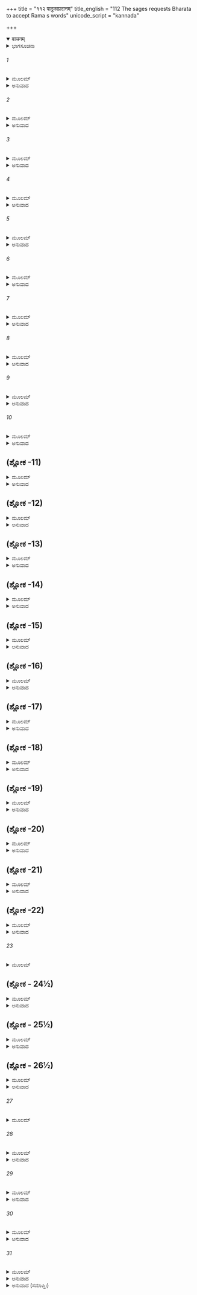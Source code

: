 +++
title = "११२ पादुकाप्रदानम्"
title_english = "112 The sages requests Bharata to accept Rama s words"
unicode_script = "kannada"

+++
<details open><summary>वाचनम्</summary>

<div class="audioEmbed"  caption="श्रीराम-हरिसीताराममूर्ति-घनपाठिभ्यां वचनम्" src="https://archive.org/download/Ramayana-recitation-Sriram-harisItArAmamUrti-Ghanapaati-v2/Kanda_2/Kanda_2_AYK-112-Padukaa_Pradaanam.mp3"></div>
</details>



<details><summary>ಭಾಗಸೂಚನಾ</summary>

ಶ್ರೀರಾಮನ ಆಜ್ಞೆಯಂತೆ ಅಯೋಧ್ಯೆಗೆ ಹಿಂದಿರುಗಲು ಋಷಿಗಳೂ ಭರತನಿಗೆ ಸಲಹೆ ನೀಡಿದುದು, ಪುನಃ ಭರತನು ಶ್ರೀರಾಮನ ಪಾದಗಳಲ್ಲಿ ಬಿದ್ದು ಅಯೋಧ್ಯೆಗೆ ಹಿಂದಿರುಗುವಂತೆ ಬೇಡಿಕೊಂಡುದು, ಶ್ರೀರಾಮನು ತನ್ನ ಪಾದುಕೆಗಳನ್ನು ಕೊಟ್ಟು ಸಮಾಧಾನಗೊಳಿಸಿ ಎಲ್ಲರನ್ನೂ ಕಳುಹಿಸಿಕೊಟ್ಟುದು
</details>

###### 1


<details><summary>ಮೂಲಮ್</summary>

ತಮಪ್ರತಿಮತೇಜೋಭ್ಯಾಂ ಭ್ರಾತೃಭ್ಯಾಂ ರೋಮಹರ್ಷಣಮ್ ।  
ವಿಸ್ಮಿತಾಃ ಸಂಗಮಂ ಪ್ರೇಕ್ಷ್ಯ ಸಮುಪೇತಾ ಮಹರ್ಷಯಃ ॥
</details>

<details><summary>ಅನುವಾದ</summary>

ಆ ಅನುಪಮ ತೇಜಸ್ವೀ ಸಹೋದರರ ಆ ರೋಮಾಂಚಕಾರಿ ಸಮಾಗಮವನ್ನು ನೋಡಿ ಅಲ್ಲಿಗೆ ಬಂದಿರುವ ಋಷಿಗಳಿಗೆ ಬಹಳ ವಿಸ್ಮಯವಾಯಿತು.॥1॥
</details>

###### 2


<details><summary>ಮೂಲಮ್</summary>

ಅಂತರ್ಹಿತಾ ಮುನಿಗಣಾಃ ಸ್ಥಿತಾಶ್ಚಾ ಪರಮರ್ಷಯಃ ।  
ತೌ ಭ್ರಾತರೌ ಮಹಾಭಾಗೌ ಕಾಕುತ್ಸ್ಥೌ ಪ್ರಶಶಂಸಿರೇ ॥
</details>

<details><summary>ಅನುವಾದ</summary>

ಅಂತರಿಕ್ಷದಲ್ಲಿ ಅದೃಶ್ಯವಾಗಿ ನಿಂತಿರುವ ಮುನಿಗಳು ಹಾಗೂ ಅಲ್ಲಿ ಪ್ರತ್ಯಕ್ಷ ರೂಪದಿಂದ ಕುಳಿತಿರುವ ಮಹರ್ಷಿಗಳು ಆ ಮಹಾಭಾಗ್ಯಶಾಲೀ ಕಕುತ್ಸ್ಥವಂಶೀ ಸಹೋದರರನ್ನು ಹೀಗೆ ಪ್ರಶಂಸಿಸಿದರು.॥2॥
</details>

###### 3


<details><summary>ಮೂಲಮ್</summary>

ಸದಾರ್ಯೌಂ ರಾಜಪುತ್ರೌ ದ್ವೌ ಧರ್ಮಜ್ಞೌ ಧರ್ಮವಿಕ್ರಮೌ ।  
ಶ್ರುತ್ವಾ ವಯಂ ಹಿ ಸಂಭಾಷಾಮುಭಯೋಃ ಸ್ಪೃಹಯಾಮಹೇ ॥
</details>

<details><summary>ಅನುವಾದ</summary>

ಇವರಿಬ್ಬರೂ ರಾಜಕುಮಾರರು ಸದಾಶ್ರೇಷ್ಠರೂ, ಧರ್ಮಜ್ಞರೂ, ಧರ್ಮಮಾರ್ಗದಲ್ಲಿ ನಡೆಯುವವರೂ ಆಗಿದ್ದಾರೆ. ಇವರಿಬ್ಬರ ಮಾತುಗಳನ್ನು ಕೇಳಿ ನಮಗೆ ಪದೇ-ಪದೇ ಕೇಳುತ್ತಾ ಇರಬೇಕೆಂದು ಅನಿಸುತ್ತದೆ.॥3॥
</details>

###### 4


<details><summary>ಮೂಲಮ್</summary>

ತತಸ್ತತ್ ಋಷಿಗಣಾಃ ಕ್ಷಿಪ್ರಂ ದಶಗ್ರೀವವಧೈಷಿಣಃ ।  
ಭರತಂ ರಾಜಶಾರ್ದೂಲಮಿತ್ಯೂಚುಃಸಂಗತಾ ವಚಃ ॥
</details>

<details><summary>ಅನುವಾದ</summary>

ಅನಂತರ ದಶಗ್ರೀವ ರಾವಣನ ವಧೆಯನ್ನು ಬಯಸುವ ಋಷಿಗಳು ಸೇರಿ ರಾಜಸಿಂಹ ಭರತನಲ್ಲಿ ಕೂಡಲೇ ಈ ಮಾತನ್ನು ಹೇಳಿದರು.॥4॥
</details>

###### 5


<details><summary>ಮೂಲಮ್</summary>

ಕುಲೇ ಜಾತ ಮಹಾಪ್ರಾಜ್ಞ ಮಹಾವೃತ್ತಮಹಾಯಶಃ ।  
ಗ್ರಾಹ್ಯಂ ರಾಮಸ್ಯ ವಾಕ್ಯಂ ತೇ ಪಿತರಂ ಯದ್ಯವೇಕ್ಷಸೇ ॥
</details>

<details><summary>ಅನುವಾದ</summary>

ಮಹಾಪ್ರಾಜ್ಞನೇ! ನೀನು ಉತ್ತಮಕುಲದಲ್ಲಿ ಉತ್ಪನ್ನನಾಗಿರುವೆ. ನಿನ್ನ ಆಚರಣೆಯು ಬಹಳ ಉತ್ತಮವಾಗಿದ್ದು. ಯಶಸ್ಸು ಮಹತ್ತರವಾಗಿದೆ. ನೀನು ನಿನ್ನ ತಂದೆಯ ಕಡೆಗೆ ನೋಡಿ, ಅವರಿಗೆ ಸುಖವನ್ನು ಕೊಡಬೇಕೆಂದು ಬಯಸುತ್ತಿರುವೆಯಾದರೆ ನೀನು ಶ್ರೀರಾಮಚಂದ್ರನ ಮಾತನ್ನು ಒಪ್ಪಿಕೊಳ್ಳಬೇಕು.॥5॥
</details>

###### 6


<details><summary>ಮೂಲಮ್</summary>

ಸದಾನೃಣಮಿಮಂ ರಾಮಂ ವಯಮಿಚ್ಛಾಮಹೇ ಪಿತುಃ ।  
ಅನೃಣತ್ವಾಚ್ಚಕೈಕೇಯ್ಯಾಃ ಸ್ವರ್ಗಂ ದಶರಥೋ ಗತಃ ॥
</details>

<details><summary>ಅನುವಾದ</summary>

ನಾವು ಶ್ರೀರಾಮನನ್ನು ತಂದೆಯ ಋಣದಿಂದ ಮುಕ್ತನಾಗಿ ನೋಡಲು ಬಯಸುತ್ತೇವೆ. ಕೈಕೇಯಿಯ ಋಣವನ್ನು ತೀರಿಸುವುದರಿಂದಲೇ ದಶರಥ ರಾಜನು ಸ್ವರ್ಗಕ್ಕೆ ತಲುಪಿರುವನು.॥6॥
</details>

###### 7


<details><summary>ಮೂಲಮ್</summary>

ಏತಾವದುಕ್ತ್ವಾ ವಚನಂ ಗಂಧರ್ವಾಃ ಸಮಹರ್ಷಯಃ ।  
ರಾಜರ್ಷಯಶ್ಚೈವ ತಥಾ ಸರ್ವೇ ಸ್ವಾಂ ಸ್ವಾಂ ಗತಿಂಗತಾಃ ॥
</details>

<details><summary>ಅನುವಾದ</summary>

ಇಷ್ಟು ಹೇಳಿ ಅಲ್ಲಿ ಬಂದಿರುವ ಗಂಧರ್ವರು, ಮಹರ್ಷಿಗಳು, ರಾಜರ್ಷಿಗಳು ತಮ್ಮ-ತಮ್ಮ ಸ್ಥಾನಗಳಿಗೆ ತೆರಳಿದರು.॥7॥
</details>

###### 8


<details><summary>ಮೂಲಮ್</summary>

ಹ್ಲಾದಿತಸ್ತೇನ ವಾಕ್ಯೇನ ಶುಶುಭೇ ಶುಭದರ್ಶನಃ ।  
ರಾಮಃ ಸಂಹೃಷ್ಟವದನಸ್ತಾನೃಷೀನಭ್ಯಪೂಜಯತ್ ॥
</details>

<details><summary>ಅನುವಾದ</summary>

ಯಾರ ದರ್ಶನದಿಂದ ಜಗತ್ತಿನ ಕಲ್ಯಾಣವಾಗುತ್ತದೋ, ಆ ಭಗವಾನ್ ಶ್ರೀರಾಮನು ಮಹರ್ಷಿಗಳ ವಚನದಿಂದ ಬಹಳ ಪ್ರಸನ್ನನಾದನು. ಅವನ ಮುಖವು ಹರ್ಷೋಲ್ಲಾಸದಿಂದ ಅರಳಿತು, ಇದರಿಂದ ಅವನು ಹೆಚ್ಚು ಶೋಭಿಸಿದನು ಹಾಗೂ ಅವನು ಆ ಮಹರ್ಷಿಗಳನ್ನು ಆದರದಿಂದ ಪ್ರಶಂಸಿಸಿದನು.॥8॥
</details>

###### 9


<details><summary>ಮೂಲಮ್</summary>

ತ್ರಸ್ತಗಾತ್ರಸ್ತು ಭರತಃ ಸ ವಾಚಾ ಸಜ್ಜಮಾನಯಾ ।  
ಕೃತಾಂಜಲಿರಿದಂ ವಾಕ್ಯಂ ರಾಘವಂ ಪುನರಬ್ರವೀತ್ ॥
</details>

<details><summary>ಅನುವಾದ</summary>

ಆದರೆ ಭರತನು ನಡುಗಿಹೋದನು. ಅವನು ತೊದಲುತ್ತಿರುವ ಮಾತಿನಿಂದ, ಕೈಮುಗಿದುಕೊಂಡು ಶ್ರೀರಾಮನಲ್ಲಿ ಹೇಳಿದನು.॥9॥
</details>

###### 10


<details><summary>ಮೂಲಮ್</summary>

ರಾಮ ಧರ್ಮಮಿಮಂ ಪ್ರೇಕ್ಷ್ಯ ಕುಲಧರ್ಮಾನುಸಂತತಮ್ ।  
ಕರ್ತುಮರ್ಹಸಿ ಕಾಕುತ್ಸ್ಥ ಮಮ ಮಾತುಶ್ಚ ಯಾಚನಾಮ್ ॥
</details>

<details><summary>ಅನುವಾದ</summary>

ಕಕುತ್ಸ್ಥಕುಲಭೂಷಣ ಶ್ರೀರಾಮಾ! ನಮ್ಮ ಕುಲಧರ್ಮಕ್ಕೆ ಸಮ್ಮತವಾಗಿ ಜ್ಯೇಷ್ಠಪುತ್ರನ ರಾಜ್ಯ ಸ್ವೀಕಾರ ಹಾಗೂ ಪ್ರಜಾಪಾಲನರೂಪೀ ಧರ್ಮವನ್ನು ಕಣ್ಣಿನಲ್ಲಿಟ್ಟುಕೊಂಡು ನೀನು ನನ್ನ ಮತ್ತು ತಾಯಿಯ ಬೇಡಿಕೆಯನ್ನು ನಡೆಸಿಕೊಡು.॥10॥
</details>

## (ಶ್ಲೋಕ -11)


<details><summary>ಮೂಲಮ್</summary>

ರಕ್ಷಿತುಂ ಸುಮಹದ್ರಾಜ್ಯಮಹಮೇಕಸ್ತು ನೋತ್ಸಹೇ ।  
ಪೌರಜಾನಪದಾಂಶ್ಚಾಪಿ ರಕ್ತಾನ್ ರಂಜಯಿತುಂ ತಥಾ ॥
</details>

<details><summary>ಅನುವಾದ</summary>

ನಾನೊಬ್ಬನೇ ಈ ವಿಶಾಲ ರಾಜ್ಯವನ್ನು ರಕ್ಷಿಸಲಾರೆನು ಹಾಗೂ ನಿನ್ನ ಚರಣಗಳಲ್ಲಿ ಅನುರಾಗವುಳ್ಳ ಈ ಪುರವಾಸಿಗಳನ್ನು ಹಾಗೂ ದೇಶವಾಸಿಗಳನ್ನು ನೀನಿಲ್ಲದೆ ಆನಂದವಾಗಿ ಇರಿಸಲಾರೆನು.॥11॥
</details>

## (ಶ್ಲೋಕ -12)


<details><summary>ಮೂಲಮ್</summary>

ಜ್ಞಾತಯಶ್ಚಾಪಿ ಯೋಧಾಶ್ಚ ಮಿತ್ರಾಣಿ ಸುಹೃದಶ್ಚ ನಃ ।  
ತ್ವಾಮೇವ ಪ್ರತೀಕ್ಷಂತೇ ಪರ್ಜನ್ಯಮಿವ ಕರ್ಷಕಾಃ ॥
</details>

<details><summary>ಅನುವಾದ</summary>

ರೈತನು ಮೋಡಗಳನ್ನು ಎದುರು ನೋಡುವಂತೆಯೇ ನಮ್ಮ ಬಂಧು-ಬಾಂಧವರು, ಯೋಧರು, ಮಿತ್ರರು ಸುಹೃದರು ಹೀಗೆ ಎಲ್ಲ ಜನರು ನಿನ್ನ ದಾರಿಯನ್ನೇ ನೋಡುತ್ತಿರುವರು.॥12॥
</details>

## (ಶ್ಲೋಕ -13)


<details><summary>ಮೂಲಮ್</summary>

ಇದಂ ರಾಜ್ಯಂಮಹಾಪ್ರಾಜ್ಞ ಸ್ಥಾಪಯ ಪ್ರತಿಪದ್ಯ ಹಿ ।  
ಶಕ್ತಿಮಾನ್ ಸ ಹಿ ಕಾಕುತ್ಸ್ಥ ಲೋಕಸ್ಯ ಪರಿಪಾಲನೇ ॥
</details>

<details><summary>ಅನುವಾದ</summary>

ಮಹಾಪ್ರಾಜ್ಞನೇ! ನೀನು ಈ ರಾಜ್ಯವನ್ನು ಸ್ವೀಕರಿಸಿ ಬೇರೆ ಯಾರಿಗಾದರೂ ಇದರ ಪಾಲನೆಯ ಭಾರ ಒಪ್ಪಿಸಿಬಿಡು. ಅವನೇ ನಿನ್ನ ರಾಜ್ಯದ, ಪ್ರಜೆಯ ಪಾಲನೆಯಲ್ಲಿ ಸಮರ್ಥನಾಗಬಲ್ಲನು.॥13॥
</details>

## (ಶ್ಲೋಕ -14)


<details><summary>ಮೂಲಮ್</summary>

ಏವಮುಕ್ತ್ವಾಪತದ್ ಭ್ರಾತುಃ ಪಾದಯೋರ್ಭರತಸ್ತದಾ ।  
ಭೃಶಂ ಸಂಪ್ರಾರ್ಥಯಾಮಾಸ ರಾಘವೇಽತಿಪ್ರಿಯಂ ವದನ್ ॥
</details>

<details><summary>ಅನುವಾದ</summary>

ಹೀಗೆ ಹೇಳುತ್ತಾ ಭರತನು ತನ್ನ ಅಣ್ಣನ ಪಾದಗಳಲ್ಲಿ ಬಿದ್ದನು. ಆಗ ಅವನು ಶ್ರೀರಘುನಾಥನಲ್ಲಿ ಅತ್ಯಂತ ಪ್ರಿಯಮಾತುಗಳನ್ನಾಡಿ ಅವನಲ್ಲಿ ರಾಜ್ಯ ಸ್ವೀಕರಿಸುವಂತೆ ಬಹಳವಾಗಿ ಪ್ರಾರ್ಥಿಸಿದನು.॥14॥
</details>

## (ಶ್ಲೋಕ -15)


<details><summary>ಮೂಲಮ್</summary>

ತಮಂಕೇ ಭ್ರಾತರಂ ಕೃತ್ವಾ ರಾಮೋ ವಚನಮಬ್ರವೀತ್ ।  
ಶ್ಯಾಮಂ ನಳಿನಪತ್ರಾಕ್ಷಂ ಮತ್ತಹಂಸಸ್ವರಃ ಸ್ವಯಮ್ ॥
</details>

<details><summary>ಅನುವಾದ</summary>

ಆಗ ಶ್ರೀರಾಮಚಂದ್ರನು ಶ್ಯಾಮಲವರ್ಣ ಕಮಲನಯನ ತಮ್ಮನಾದ ಭರತನನ್ನು ಎತ್ತಿ ತೊಡೆಯಲ್ಲಿ ಕುಳ್ಳಿರಿಸಿಕೊಂಡು ಮದಮತ್ತ ಹಂಸದಂತೆ ಮಧುರವಾಗಿ ಈ ಮಾತನ್ನು ಹೇಳಿದನು.॥15॥
</details>

## (ಶ್ಲೋಕ -16)


<details><summary>ಮೂಲಮ್</summary>

ಆಗತಾ ತ್ವಾಮಿಯಂ ಬುದ್ಧಿಃ ಸ್ವಜಾ ವೈನಯಿಕೀ ಚ ಯಾ ।  
ಭೃಶಮುತ್ಸಹಸೇ ತಾತ ರಕ್ಷಿತುಂ ಪೃಥಿವೀಮಪಿ ॥
</details>

<details><summary>ಅನುವಾದ</summary>

ಅಯ್ಯಾ! ನಿನಗೆ ಸ್ವಾಭಾವಿಕವಾಗಿ ಪ್ರಾಪ್ತವಾದ ವಿನಯ ಶೀಲಬುದ್ಧಿಯಿಂದ ನೀನು ಸಮಸ್ತ ಭೂಮಂಡಲವನ್ನು ರಕ್ಷಿಸಲು ಪೂರ್ಣವಾಗಿ ಸಮರ್ಥನಾಗಬಲ್ಲೆ.॥16॥
</details>

## (ಶ್ಲೋಕ -17)


<details><summary>ಮೂಲಮ್</summary>

ಅಮಾತ್ಯೈಶ್ಚ ಸುಹೃದ್ಭಿಶ್ಚ ಬುದ್ಧಿಮದ್ಭಿಶ್ಚ ಮಂತ್ರಿಭಿಃ ।  
ಸರ್ವಕಾರ್ಯಾಣಿ ಸಮ್ಮಂತ್ರ್ಯ ಮಹಾಂತ್ಯ ಪಿಹಿ ಕಾರಯ ॥
</details>

<details><summary>ಅನುವಾದ</summary>

ಇದಲ್ಲದೆ ಅಮಾತ್ಯರ, ಸುಹೃದರ, ಬುದ್ಧಿವಂತ ಮಂತ್ರಿಗಳ ಸಲಹೆ ಪಡೆದು, ರಾಜಕಾರ್ಯ ಎಷ್ಟೇ ದೊಡ್ಡದಾಗಿದ್ದರೂ ಆ ಎಲ್ಲ ಕಾರ್ಯಗಳನ್ನು ಅವರಿಂದ ಮಾಡಿಸಿಕೋ.॥17॥
</details>

## (ಶ್ಲೋಕ -18)


<details><summary>ಮೂಲಮ್</summary>

ಲಕ್ಷ್ಮೀಶ್ಚಂದ್ರಾದಪೇಯಾದ್ವಾ ಹಿಮವಾನ್ವಾ ಹಿಮಂ ತ್ಯಜೇತ್ ।  
ಅತೀಯಾನ್ ಸಾಗರೋ ವೇಲಾಂ ನ ಪ್ರತಿಜ್ಞಾಮಹಂ ಪಿತುಃ ॥
</details>

<details><summary>ಅನುವಾದ</summary>

ಚಂದ್ರನು ಶೀತಲತೆಯನ್ನು ಬಿಟ್ಟುಬಿಟ್ಟರೂ, ಹಿಮಾಲಯವು ಹಿಮವನ್ನು ತ್ಯಜಿಸಿದರೂ, ಸಮುದ್ರವು ತನ್ನ ಮೇರೆಯನ್ನು ಮೀರಿದರೂ ನಾನು ತಂದೆಯ ಪ್ರತಿಜ್ಞೆಯನ್ನು ಮುರಿಯಲಾರೆನು.॥18॥
</details>

## (ಶ್ಲೋಕ -19)


<details><summary>ಮೂಲಮ್</summary>

ಕಾಮಾದ್ವಾ ತಾತ ಲೋಭಾದ್ ವಾ ಮಾತ್ರಾ ತುಭ್ಯಮಿದಂ ಕೃತಮ್ ।  
ನ ತನ್ಮನಸಿ ಕರ್ತವ್ಯಂ ವರ್ತಿತವ್ಯಂ ಚ ಮಾತೃವತ್ ॥
</details>

<details><summary>ಅನುವಾದ</summary>

ಅಪ್ಪಾ! ತಾಯಿ ಕೈಕೇಯಿಯು ಕಾಮನೆಯಿಂದ ಅಥವಾ ಲೋಭದಿಂದ ನಿನಗಾಗಿ ಏನು ಮಾಡಿರುವಳೋ ಅದನ್ನು ಮನಸ್ಸಿಗೆ ಹಚ್ಚಿಕೊಳ್ಳಬೇಡ. ಪೂಜನೀಯ ತಾಯಿಯೊಡನೆ ವರ್ತಿಸುವಂತೆಯೇ ನೀನು ಆಕೆಯೊಡನೆ ವರ್ತಿಸು.॥19॥
</details>

## (ಶ್ಲೋಕ -20)


<details><summary>ಮೂಲಮ್</summary>

ಏವಂ ಬ್ರುವಾಣಂ ಭರತಃ ಕೌಸಲ್ಯಾಸುತಮಬ್ರವೀತ್ ।  
ತೇಜಸಾಽಽದಿತ್ಯಸಂಕಾಶಂ ಪ್ರತಿಪಚ್ಚಂದ್ರದರ್ಶನಮ್ ॥
</details>

<details><summary>ಅನುವಾದ</summary>

ಸೂರ್ಯನಂತೆ ತೇಜಸ್ವಿಯೂ, ಬಿದಿಗೆಯ ಚಂದ್ರನಂತೆ ಆಹ್ಲಾದಕರ ಪ್ರಿಯದರ್ಶನನೂ ಆದ ಕೌಸಲ್ಯಾನಂದನ ಶ್ರೀರಾಮನು ಹೀಗೆ ಹೇಳಿದಾಗ ಭರತನು ಇಂತೆಂದನು.॥20॥
</details>

## (ಶ್ಲೋಕ -21)


<details><summary>ಮೂಲಮ್</summary>

ಅಧಿರೋಹಾರ್ಯ ಪಾದಾಭ್ಯಾಂ ಪಾದುಕೇ ಹೇಮಭೂಷಿತೇ ।  
ಏತೇ ಹಿ ಸರ್ವಲೋಕಸ್ಯ ಯೋಗಕ್ಷೇಮಂ ವಿಧಾಸ್ಯತಃ ॥
</details>

<details><summary>ಅನುವಾದ</summary>

ಆರ್ಯ! ಇವೆರಡು ಸ್ವರ್ಣಪಾದುಕೆಗಳು ನಿನ್ನ ಚರಣಗಳಿಗೆ ಅರ್ಪಿಸುತ್ತಿದ್ದೇನೆ. ನೀನು ಇವುಗಳ ಮೇಲೆ ನಿನ್ನ ಚರಣಗಳನ್ನು ಇಡು. ಇವೇ ಸಂಪೂರ್ಣ ಜಗತ್ತಿನ ಯೋಗ-ಕ್ಷೇಮವನ್ನು ನಿರ್ವಹಿಸುವವು.॥21॥
</details>

## (ಶ್ಲೋಕ -22)


<details><summary>ಮೂಲಮ್</summary>

ಸೋಽಧಿರುಹ್ಯ ನರವ್ಯಾಘ್ರಃ ಪಾದುಕೇ ವ್ಯವಮುಚ್ಯ ಚ ।  
ಪ್ರಾಯಚ್ಛತ್ ಸುಮಹಾತೇಜಾ ಭರತಾಯ ಮಹಾತ್ಮನೇ ॥
</details>

<details><summary>ಅನುವಾದ</summary>

ಆಗ ಮಹಾತೇಜಸ್ವೀ ಪುರುಷಸಿಂಹ ಶ್ರೀರಾಮನು ಆ ಪಾದುಕೆಗಳನ್ನು ಮೆಟ್ಟಿ, ಅದನ್ನು ಬೇರೆಯಾಗಿಸಿ ಮಹಾತ್ಮನಾದ ಭರತನಿಗೆ ಒಪ್ಪಿಸಿದನು.॥22॥
</details>

###### 23


<details><summary>ಮೂಲಮ್</summary>

ಸ ಪಾದುಕೇ ಸಂಪ್ರಣಮ್ಯ ರಾಮಂ ವಚನಮಬ್ರವೀತ್ ।  
ಚತುರ್ದಶ ಹಿ ವರ್ಷಾಣಿ ಜಟಾಚೀರಧರೋಹ್ಯಹಮ್ ॥
</details>

## (ಶ್ಲೋಕ - 24½)


<details><summary>ಮೂಲಮ್</summary>

ಫಲಮೂಲಾಶ್ಚನೋ ವೀರಭವೇಯಂ ರಘುನಂದನ ।  
ತವಾಗಮನಮಾಕಾಂಕ್ಷನ್ ವಸನ್ ವೈ ನಗರಾದ್ಬಹಿಃ ॥  
ತವ ಪಾದುಕಯೋರ್ನ್ಯಸ್ಯ ರಾಜ್ಯತಂತ್ರಂ ಪರಂತಪ ।
</details>

<details><summary>ಅನುವಾದ</summary>

ಆ ಪಾದುಕೆಗಳಿಗೆ ವಂದಿಸಿ ಭರತನು ಶ್ರೀರಾಮನಲ್ಲಿ ಹೇಳಿದನು-ವೀರ ರಘುನಂದನ! ನಾನೂ ಕೂಡ ಹದಿನಾಲ್ಕು ವರ್ಷಗಳವರೆಗೆ ಜಟಾ-ವಲ್ಕಲ ಧರಿಸಿ, ಫಲ-ಮೂಲಗಳನ್ನು ತಿನ್ನುತ್ತಾ, ನಿನ್ನ ಆಗಮನವನ್ನು ನಿರೀಕ್ಷಿಸುತ್ತಾ ನಗರದ ಹೊರಗೇ ಇರುವೆನು. ಪರಂತಪ! ಅಷ್ಟು ದಿನಗಳವರೆಗೆ ರಾಜ್ಯಭಾರವನ್ನು ನಿನ್ನ ಚರಣಪಾದುಕೆಗಳ ಮೇಲೆ ಇರಿಸಿಯೇ ನಾನು ನಿನ್ನ ದಾರಿ ನೋಡುತ್ತಾ ಇರುವೆನು.॥23-24॥
</details>

## (ಶ್ಲೋಕ - 25½)


<details><summary>ಮೂಲಮ್</summary>

ಚತುರ್ದಶೇ ಹಿ ಸಂಪೂರ್ಣೇ ವರ್ಷೇಽಹನಿ ರಘೂತ್ತಮ ॥  
ನ ದ್ರಕ್ಷ್ಯಾಮಿ ಯದಿ ತ್ವಾಂ ತು ಪ್ರವೇಕ್ಷ್ಯಾಮಿ ಹುತಾಶನಮ್ ।
</details>

<details><summary>ಅನುವಾದ</summary>

ರಘುಕುಲ ಶಿರೋಮಣಿಯೇ! ಹದಿನಾಲ್ಕು ವರ್ಷಗಳು ಪೂರ್ಣವಾಗಿ ಹದಿನೈದನೆಯ ಹೊಸ ವರ್ಷದ ಮೊದಲ ದಿನವೇ ನನಗೆ ನಿನ್ನ ದರ್ಶನವಾಗದಿದ್ದರೆ ನಾನು ಅಗ್ನಿಪ್ರವೇಶ ಮಾಡಿಬಿಡುವೆ.॥25॥
</details>

## (ಶ್ಲೋಕ - 26½)


<details><summary>ಮೂಲಮ್</summary>

ತಥೇತಿ ಚ ಪ್ರತಿಜ್ಞಾಯ ತಂ ಪರಿಷ್ವಜ್ಯ ಸಾದರಮ್ ॥  
ಶತ್ರುಘ್ನಂ ಚ ಪರಿಷ್ವಜ್ಯ ಭರತಂ ಚೇದಮಬ್ರವೀತ್ ।
</details>

<details><summary>ಅನುವಾದ</summary>

ಶ್ರೀರಾಮಚಂದ್ರನು ‘ಹಾಗೆಯೇ ಆಗಲಿ’ ಎಂದು ಹೇಳಿ ಒಪ್ಪಿಗೆ ಕೊಟ್ಟು, ತುಂಬು ಆದರದಿಂದ ಭರತನನ್ನು ಎದೆಗೊತ್ತಿಕೊಂಡನು. ಅನಂತರ ಶತ್ರುಘ್ನನನ್ನೂ ಬಿಗಿದಪ್ಪಿಕೊಂಡನು.॥26॥
</details>

###### 27


<details><summary>ಮೂಲಮ್</summary>

ಮಾತರಂ ರಕ್ಷ ಕೈಕೇಯೀಂ ಮಾ ರೋಷಂ ಕುರು ತಾಂ ಪ್ರತಿ ॥
</details>

###### 28


<details><summary>ಮೂಲಮ್</summary>

ಮಯಾ ಚ ಸೀತಯಾ ಚೈವ ಶಪ್ತೋಽಸಿ ರಘುನಂದನ ।  
ಇತ್ಯುಕ್ತ್ವಾ ಶ್ರುಪರೀತಾಕ್ಷೋ ಭ್ರಾತರಂ ವಿಸಸರ್ಜ ಹ ॥
</details>

<details><summary>ಅನುವಾದ</summary>

ರಘುನಂದನ! ನಾನು ನಿನಗೆ ನನ್ನ ಮತ್ತು ಸೀತೆಯ ಮೇಲೆ ಆಣೆಯಿಟ್ಟು ಹೇಳುತ್ತೇನೆ - ‘ನೀನು ತಾಯಿ ಕೈಕೇಯಿಯನ್ನು ರಕ್ಷಿಸಬೇಕು, ಆಕೆಯ ಕುರಿತು ಎಂದೂ ಸಿಟ್ಟಾಗಬಾರದು’ - ಇಷ್ಟು ಹೇಳುತ್ತಿರುವಾಗ ಅವನ ಕಣ್ಣುಗಳಲ್ಲಿ ಕಂಬನಿ ಮಿಡಿಯಿತು. ಅವನು ಭಾರವಾದ ಹೃದಯದಿಂದ ಶತ್ರುಘ್ನನನ್ನು ಬೀಳ್ಕೊಟ್ಟನು.॥27-28॥
</details>

###### 29


<details><summary>ಮೂಲಮ್</summary>

ಸ ಪಾದುಕೇ ತೇ ಭರತಃ ಸ್ವಲಂಕೃತೇ  
ಮಹೋಜ್ಜ್ವಲೇ ಸಂಪರಿಪೂಜ್ಯ ಧರ್ಮವಿತ್ ।  
ಪ್ರದಕ್ಷಿಣಂ ಚೈವ ಚಕಾರ ರಾಘವಂ  
ಚಕಾರ ಚೈವೋತ್ತಮನಾಗಮೂರ್ಧನಿ ॥
</details>

<details><summary>ಅನುವಾದ</summary>

ಧರ್ಮಜ್ಞ ಭರತನು ಚೆನ್ನಾಗಿ ಅಲಂಕರಿಸಿದ ಆ ಉಜ್ಜ್ವಲ ಚರಣ ಪಾದುಕೆಗಳನ್ನು ಪಡೆದು ಶ್ರೀರಾಮಚಂದ್ರನಿಗೆ ಪ್ರದಕ್ಷಿಣೆ ಮಾಡಿ ಆ ಪಾದುಕೆಗಳನ್ನು ಸರ್ವಶ್ರೇಷ್ಠ ಪಟ್ಟದಾನೆಯ ಮಸ್ತಕದ ಮೇಲೆ ಇರಿಸಿದನು.॥29॥
</details>

###### 30


<details><summary>ಮೂಲಮ್</summary>

ಅಥಾನುಪೂರ್ವ್ಯಾತ್ಪ್ರತಿಪೂಜ್ಯ ತಂ ಜನಂ  
ಗುರೂಂಶ್ಚ ಮಂತ್ರಿನ್ ಪ್ರಕೃತೀಸ್ತಥಾನುಜೌ ।  
ವ್ಯಸರ್ಜಯದ್ರಾಘವವಂಶವರ್ಧನಃ  
ಸ್ಥಿತಃ ಸ್ವಧರ್ಮೇ ಹಿಮವಾನಿವಾಚಲಃ ॥
</details>

<details><summary>ಅನುವಾದ</summary>

ಅನಂತರ ತನ್ನ ಧರ್ಮದಲ್ಲಿ ಹಿಮಾಲಯದಂತೆ ಅವಿಚಲನಾಗಿ ಸ್ಥಿರನಾಗಿರುವ ರಘುವಂಶವರ್ಧನ ಶ್ರೀರಾಮನು ಕ್ರಮವಾಗಿ ಅಲ್ಲಿಗೆ ಬಂದಿರುವ ಜನಸಮುದಾಯ, ಗುರುಗಳು, ಮಂತ್ರಿಗಳು, ಪ್ರಜಾಜನರು ಹಾಗೂ ಇಬ್ಬರೂ ಸಹೋದರರನ್ನು ಯಥಾಯೋಗ್ಯವಾಗಿ ಸತ್ಕರಿಸಿ ಅವರನ್ನು ಬೀಳ್ಕೊಟ್ಟನು.॥30॥
</details>

###### 31


<details><summary>ಮೂಲಮ್</summary>

ತಂ ಮಾತರೋ ಬಾಷ್ಪಗೃಹೀತಕಂಠ್ಯೋ  
ದುಃಖೇನ ನಾಮಂತ್ರಯಿತುಂ ಹಿ ಶೇಕುಃ ।  
ಸ ಚೈವ ಮಾತೃ ರಭಿವಾದ್ಯ ಸರ್ವಾ  
ರುದಂನ್ಕುಟೀಂ ಸ್ವಾಂ ಪ್ರವಿವೇಶ ರಾಮಃ ॥
</details>

<details><summary>ಅನುವಾದ</summary>

ಆಗ ಕೌಸಲ್ಯಾದಿ ಎಲ್ಲ ತಾಯಂದಿರ ಗಂಟಲು ಕಟ್ಟಿ ಕಂಬನಿ ತುಂಬಿದವು. ಅವರಿಂದ ದುಃಖದಿಂದಾಗಿ ಶ್ರೀರಾಮನನ್ನು ಸಂಬೋಧಿಸಲು ಸಾಧ್ಯವಾಗಲಿಲ್ಲ. ಶ್ರೀರಾಮನೂ ಕೂಡ ಎಲ್ಲ ತಾಯಂದಿರನ್ನು ವಂದಿಸಿ ಅಳುತ್ತಾ ತನ್ನ ಪರ್ಣಕುಟೀರವನ್ನು ಹೊಕ್ಕನು.॥31॥
</details>

<details><summary>ಅನುವಾದ (ಸಮಾಪ್ತಿಃ)</summary>

ಶ್ರೀವಾಲ್ಮೀಕಿ ವಿರಚಿತ ಆರ್ಷರಾಮಾಯಣ ಆದಿಕಾವ್ಯದ ಅಯೋಧ್ಯಾಕಾಂಡದಲ್ಲಿ ಒಂದು ನೂರ ಹನ್ನೆರಡನೆಯ ಸರ್ಗ ಪೂರ್ಣವಾಯಿತು ॥112॥
</details>
